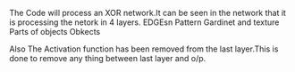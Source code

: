 
The Code will process an XOR network.It can be seen in the network
that it is processing the netork in 4 layers.
EDGEsn Pattern
Gardinet and texture
Parts of objects 
Obkects

Also The Activation function has been removed from the last layer.This is done to remove any thing between last layer and o/p.
